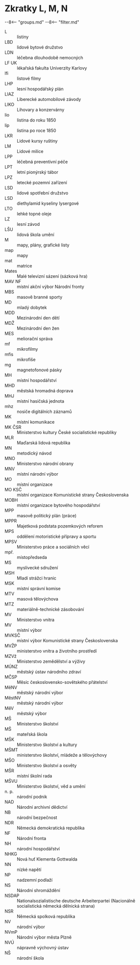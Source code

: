 ﻿# Zkratky L, M, N

--8<-- "groups.md"
--8<-- "filter.md"

<dl class="abbr-list">
<dt>L</dt>
<dd>listiny</dd>
<dt>LBD</dt>
<dd>lidové bytové družstvo</dd>
<dt>LDN</dt>
<dd>léčebna dlouhodobě nemocných</dd>
<dt>LF UK</dt>
<dd>lékařská fakulta Univerzity Karlovy</dd>
<dt>lfi</dt>
<dd>listové filmy</dd>
<dt>LHP</dt>
<dd>lesní hospodářský plán</dd>
<dt>LIAZ</dt>
<dd>Liberecké automobilové závody</dd>
<dt>LIKO</dt>
<dd>Lihovary a konzervárny</dd>
<dt>lio</dt>
<dd>listina do roku 1850</dd>
<dt>lip</dt>
<dd>listina po roce 1850</dd>
<dt>LKR</dt>
<dd>Lidové kursy ruštiny</dd>
<dt>LM</dt>
<dd>Lidové milice</dd>
<dt>LPP</dt>
<dd>léčebná preventivní péče</dd>
<dt>LPT</dt>
<dd>letní pionýrský tábor</dd>
<dt>LPZ</dt>
<dd>letecké pozemní zařízení</dd>
<dt>LSD</dt>
<dd>lidové spotřební družstvo</dd>
<dt>LSD</dt>
<dd>diethylamid kyseliny lysergové</dd>
<dt>LTO</dt>
<dd>lehké topné oleje</dd>
<dt>LZ</dt>
<dd>lesní závod</dd>
<dt>LŠU</dt>
<dd>lidová škola umění</dd>
<dt>M</dt>
<dd>mapy, plány, grafické listy</dd>
<dt>map</dt>
<dd>mapy</dd>
<dt>mat</dt>
<dd>matrice</dd>
<dt>Mates</dt>
<dd>Malé televizní sázení (sázková hra)</dd>
<dt>MAV NF</dt>
<dd>místní akční výbor Národní fronty</dd>
<dt>MBS</dt>
<dd>masově branné sporty</dd>
<dt>MD</dt>
<dd>mladý dobytek</dd>
<dt>MDD</dt>
<dd>Mezinárodní den dětí</dd>
<dt>MDŽ</dt>
<dd>Mezinárodní den žen</dd>
<dt>MES</dt>
<dd>meliorační správa</dd>
<dt>mf</dt>
<dd>mikrofilmy</dd>
<dt>mfis</dt>
<dd>mikrofiše</dd>
<dt>mg</dt>
<dd>magnetofonové pásky</dd>
<dt>MH</dt>
<dd>místní hospodářství</dd>
<dt>MHD</dt>
<dd>městská hromadná doprava</dd>
<dt>MHJ</dt>
<dd>místní hasičská jednota</dd>
<dt>mhz</dt>
<dd>nosiče digitálních záznamů</dd>
<dt>MK</dt>
<dd>místní komunikace</dd>
<dt>MK ČSR</dt>
<dd>Ministerstvo kultury České socialistické republiky</dd>
<dt>MLR</dt>
<dd>Maďarská lidová republika</dd>
<dt>MN</dt>
<dd>metodický návod</dd>
<dt>MNO</dt>
<dd>Ministerstvo národní obrany</dd>
<dt>MNV</dt>
<dd>místní národní výbor</dd>
<dt>MO</dt>
<dd>místní organizace</dd>
<dt>MO KSČ</dt>
<dd>místní organizace Komunistické strany Československa</dd>
<dt>MOBH</dt>
<dd>místní organizace bytového hospodářství</dd>
<dt>MPP</dt>
<dd>masově politický plán (práce)</dd>
<dt>MPPR</dt>
<dd>Majetková podstata pozemkových reforem</dd>
<dt>MPS</dt>
<dd>oddělení motoristické přípravy a sportu</dd>
<dt>MPSV</dt>
<dd>Ministerstvo práce a sociálních věcí</dd>
<dt>mpř.</dt>
<dd>místopředseda</dd>
<dt>MS</dt>
<dd>myslivecké sdružení</dd>
<dt>MSH</dt>
<dd>Mladí strážci hranic</dd>
<dt>MSK</dt>
<dd>místní správní komise</dd>
<dt>MTV</dt>
<dd>masová tělovýchova</dd>
<dt>MTZ</dt>
<dd>materiálně-technické zásobování</dd>
<dt>MV</dt>
<dd>Ministerstvo vnitra</dd>
<dt>MV</dt>
<dd>místní výbor</dd>
<dt>MVKSČ</dt>
<dd>místní výbor Komunistické strany Československa</dd>
<dt>MVŽP</dt>
<dd>ministerstvo vnitra a životního prostředí</dd>
<dt>MZVž</dt>
<dd>Ministerstvo zemědělství a výživy</dd>
<dt>MÚNZ</dt>
<dd>městský ústav národního zdraví</dd>
<dt>MČSP</dt>
<dd>Měsíc československo-sovětského přátelství</dd>
<dt>MěNV</dt>
<dd>městský národní výbor</dd>
<dt>MěstNV</dt>
<dd>městský národní výbor</dd>
<dt>MěV</dt>
<dd>městský výbor</dd>
<dt>MŠ</dt>
<dd>Ministerstvo školství</dd>
<dt>MŠ</dt>
<dd>mateřská škola</dd>
<dt>MŠK</dt>
<dd>Ministerstvo školství a kultury</dd>
<dt>MŠMT</dt>
<dd>ministerstvo školství, mládeže a tělovýchovy</dd>
<dt>MŠO</dt>
<dd>Ministerstvo školství a osvěty</dd>
<dt>MŠR</dt>
<dd>místní školní rada</dd>
<dt>MŠVU</dt>
<dd>Ministerstvo školství, věd a umění</dd>
<dt>n. p.</dt>
<dd>národní podnik</dd>
<dt>NAD</dt>
<dd>Národní archivní dědictví</dd>
<dt>NB</dt>
<dd>národní bezpečnost</dd>
<dt>NDR</dt>
<dd>Německá demokratická republika</dd>
<dt>NF</dt>
<dd>Národní fronta</dd>
<dt>NH</dt>
<dd>národní hospodářství</dd>
<dt>NHKG</dt>
<dd>Nová huť Klementa Gottwalda</dd>
<dt>NN</dt>
<dd>nízké napětí</dd>
<dt>NP</dt>
<dd>nadzemní podlaží</dd>
<dt>NS</dt>
<dd>Národní shromáždění</dd>
<dt>NSDAP</dt>
<dd>Nationalsozialistische deutsche Arbeiterpartei (Nacionálně socialistická německá dělnická strana)</dd>
<dt>NSR</dt>
<dd>Německá spolková republika</dd>
<dt>NV</dt>
<dd>národní výbor</dd>
<dt>NVmP</dt>
<dd>Národní výbor města Plzně</dd>
<dt>NVÚ</dt>
<dd>nápravně výchovný ústav</dd>
<dt>NŠ</dt>
<dd>národní škola</dd>
</dl>

